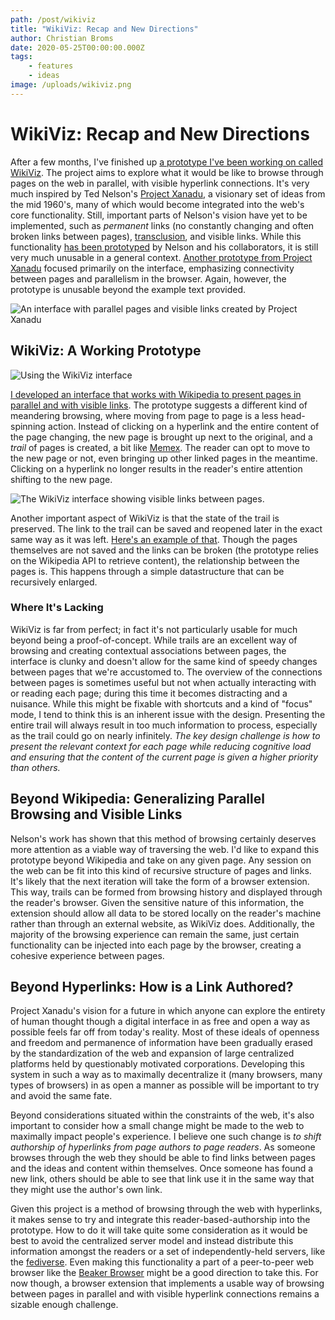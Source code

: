 ```yaml
---
path: /post/wikiviz
title: "WikiViz: Recap and New Directions"
author: Christian Broms
date: 2020-05-25T00:00:00.000Z
tags:
    - features
    - ideas
image: /uploads/wikiviz.png
---
```


# WikiViz: Recap and New Directions 

After a few months, I've finished up [a prototype I've been working on called WikiViz](https://wikiviz.rainflame.com/). The project aims to explore what it would be like to browse through pages on the web in parallel, with visible hyperlink connections. It's very much inspired by Ted Nelson's [Project Xanadu](https://en.wikipedia.org/wiki/Project_Xanadu), a visionary set of ideas from the mid 1960's, many of which would become integrated into the web's core functionality. Still, important parts of Nelson's vision have yet to be implemented, such as *permanent* links (no constantly changing and often broken links between pages), [transclusion](https://en.wikipedia.org/wiki/Transclusion), and visible links. While this functionality [has been prototyped](http://xanadu.com/xuDemoPage.html) by Nelson and his collaborators, it is still very much unusable in a general context. [Another prototype from Project Xanadu](http://xanadu.com/xanademos/MoeJusteOrigins.html) focused primarily on the interface, emphasizing connectivity between pages and parallelism in the browser. Again, however, the prototype is unusable beyond the example text provided. 

![An interface with parallel pages and visible links created by Project Xanadu](/uploads/xanadu.png)

## WikiViz: A Working Prototype 

![Using the WikiViz interface](/uploads/wikiviz.gif)

[I developed an interface that works with Wikipedia to present pages in parallel and with visible links](https://wikiviz.rainflame.com). The prototype suggests a different kind of meandering browsing, where moving from page to page is a less head-spinning action. Instead of clicking on a hyperlink and the entire content of the page changing, the new page is brought up next to the original, and a *trail* of pages is created, a bit like [Memex](https://en.wikipedia.org/wiki/Memex). The reader can opt to move to the new page or not, even bringing up other linked pages in the meantime. Clicking on a hyperlink no longer results in the reader's entire attention shifting to the new page. 

![The WikiViz interface showing visible links between pages.](/uploads/wikiviz.png)

Another important aspect of WikiViz is that the state of the trail is preserved. The link to the trail can be saved and reopened later in the exact same way as it was left. [Here's an example of that](https://wikiviz.rainflame.com/trail/eyJwIjoiUHJvamVjdF9YYW5hZHUiLCJ0IjpbeyJwIjoiVGVkX05lbHNvbiIsInQiOltdfSx7InAiOiJUcmFuc2NsdXNpb24iLCJ0IjpbeyJwIjoiTW9kdWxhcl9kZXNpZ24iLCJ0IjpbXX0seyJwIjoiSHlwZXJ0ZXh0IiwidCI6W119XX1dfQ==). Though the pages themselves are not saved and the links can be broken (the prototype relies on the Wikipedia API to retrieve content), the relationship between the pages is. This happens through a simple datastructure that can be recursively enlarged.

### Where It's Lacking

WikiViz is far from perfect; in fact it's not particularly usable for much beyond being a proof-of-concept. While trails are an excellent way of browsing and creating contextual associations between pages, the interface is clunky and doesn't allow for the same kind of speedy changes between pages that we're accustomed to. The overview of the connections between pages is sometimes useful but not when actually interacting with or reading each page; during this time it becomes distracting and a nuisance. While this might be fixable with shortcuts and a kind of "focus" mode, I tend to think this is an inherent issue with the design. Presenting the entire trail will always result in too much information to process, especially as the trail could go on nearly infinitely. *The key design challenge is how to present the relevant context for each page while reducing cognitive load and ensuring that the content of the current page is given a higher priority than others.* 

## Beyond Wikipedia: Generalizing Parallel Browsing and Visible Links

Nelson's work has shown that this method of browsing certainly deserves more attention as a viable way of traversing the web. I'd like to expand this prototype beyond Wikipedia and take on any given page. Any session on the web can be fit into this kind of recursive structure of pages and links. It's likely that the next iteration will take the form of a browser extension. This way, trails can be formed from browsing history and displayed through the reader's browser. Given the sensitive nature of this information, the extension should allow all data to be stored locally on the reader's machine rather than through an external website, as WikiViz does. Additionally, the majority of the browsing experience can remain the same, just certain functionality can be injected into each page by the browser, creating a cohesive experience between pages. 

## Beyond Hyperlinks: How is a Link Authored?

Project Xanadu's vision for a future in which anyone can explore the entirety of human thought though a digital interface in as free and open a way as possible feels far off from today's reality. Most of these ideals of openness and freedom and permanence of information have been gradually erased by the standardization of the web and expansion of large centralized platforms held by questionably motivated corporations. Developing this system in such a way as to maximally decentralize it (many browsers, many types of browsers) in as open a manner as possible will be important to try and avoid the same fate. 

Beyond considerations situated within the constraints of the web, it's also important to consider how a small change might be made to the web to maximally impact people's experience. I believe one such change is *to shift authorship of hyperlinks from page authors to page readers*. As someone browses through the web they should be able to find links between pages and the ideas and content within themselves. Once someone has found a new link, others should be able to see that link use it in the same way that they might use the author's own link.  

Given this project is a method of browsing through the web with hyperlinks, it makes sense to try and integrate this reader-based-authorship into the prototype. How to do it will take quite some consideration as it would be best to avoid the centralized server model and instead distribute this information amongst the readers or a set of independently-held servers, like the [fediverse](https://en.wikipedia.org/wiki/Fediverse). Even making this functionality a part of a peer-to-peer web browser like the [Beaker Browser](https://beakerbrowser.com/) might be a good direction to take this. For now though, a browser extension that implements a usable way of browsing between pages in parallel and with visible hyperlink connections remains a sizable enough challenge.  